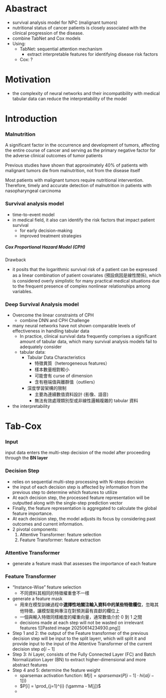 
# Abastract
+ survival analysis model for NPC (malignant tumors)
+ nutritional status of cancer patients is closely associated with the clinical progression of the disease.
+ combine TabNet and Cox models
+ Using:
	+ TabNet: sequential attention mechanism
		+ extract interpretable features for identifying disease risk factors
	+ Cox: ?

# Motivation
+ the complexity of neural networks and their incompatibility with medical tabular data can reduce the interpretability of the model

# Introduction
### Malnutrition 
A significant factor in the occurrence and development of tumors, affecting the entire course of cancer and serving as the primary negative factor for the adverse clinical outcomes of tumor patients

Previous studies have shown that approximately 40% of patients with malignant tumors die from malnutrition, not from the disease itself

Most patients with malignant tumors require nutritional intervention. Therefore, timely and accurate detection of malnutrition in patients with nasopharyngeal carcinoma

### Survival analysis model
+ time-to-event model
+ in medical field, it also can identify the risk factors that impact patient survival
	+ for early decision-making
	+ improved treatment strategies
##### Cox Proportional Hazard Model (CPH)
Drawback
+ it posits that the logarithmic survival risk of a patient can be expressed as a linear combination of patient covariates (預設病因是線性關係), which is considered overly simplistic for many practical medical situations due to the frequent presence of complex nonlinear relationships among variables.

### Deep Survival Analysis model
+ Overcome the linear constraints of CPH
	+ combine DNN and CPH
Challenge
+ many neural networks have not shown comparable levels of effectiveness in handling tabular data
	+ In practice, clinical survival data frequently comprises a significant amount of tabular data, which many survival analysis models fail to adequately consider
	+ tabular data:
		+ Tabular Data Characteristics
			+ 特徵異質（heterogeneous features）
			- 樣本數量相對較小
			- 可能會有 curse of dimension
			- 含有極端值與離群值（outliers）
		- 深度學習架構的限制
			- 主要為連續數值資料設計 (影像、語音)
			- 無法有效處理類別型或非線性邏輯複雜的 tabular 資料
+ the interpretability

# Tab-Cox
### Input
input data enters the multi-step decision of the model after proceeding through the **BN layer**

### Decision Step
+ relies on sequential multi-step processing with N-steps decision
+ the input of each decision step is affected by information from the previous step to determine which features to utilize
+ At each decision step, the processed feature representation will be outputted along with the single-step prediction vector
+ Finally, the feature representation is aggregated to calculate the global feature importance.
+ At each decision step, the model adjusts its focus by considering past outcomes and current information.
+ 2 pivotal components:
	1. Attentive Transformer: feature selection
	2. Feature Transformer: feature extraction
### Attentive Transformer
+ generate a feature mask that assesses the importance of each feature
### Feature Transformer
+ “Instance-Wise” feature selection
	+ 不同資料其相同的特徵權重會不一樣
+ generate a feature mask
	+ 用來在模型訓練過程中**選擇性地關注輸入資料中的某些特徵欄位**，忽略其他特徵，讓模型能夠專注在對預測最有貢獻的欄位上
	+ 一個與輸入特徵同樣維度的權重向量，通常數值介於 0 到 1 之間
	+ decisions made at each step will not be wasted on irrelevant features
![[Pasted image 20250614234930.png]]
+ Step 1 and 2: the output of the Feature transformer of the previous decision step will be input to the split layerr, which will split it and provide input to the input of the Attentive Transformer of the current decision step $a[i-1]$
+ Step 3: $hi$ Layer, consists of the Fully Connected Layer (FC) and Batch Normalization Layer (BN) to extract higher-dimensional and more abstract features
+ Step 4 and 5: determine the feature weight
	+ sparsemax activation function: $M [i] = sparsemax (P [i − 1] · hi (a [i − 1]))$
	+ $P[i] = \prod_{j=1}^{i} (\gamma - M[j])$
	+ 